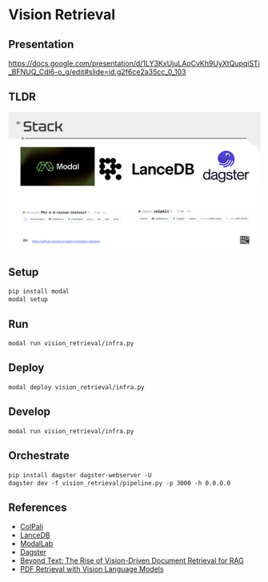 # Vision Retrieval

## Presentation

https://docs.google.com/presentation/d/1LY3KxUjuLAoCvKh9UyXtQupqiSTi_BFNUQ_Cdl6-o_g/edit#slide=id.g2f6ce2a35cc_0_103


## TLDR

![alt text](./docs/tldr.png)

## Setup

```
pip install modal
modal setup
```

## Run 

```
modal run vision_retrieval/infra.py
```

## Deploy 


```
modal deploy vision_retrieval/infra.py
```

## Develop

```
modal run vision_retrieval/infra.py
```

## Orchestrate


```
pip install dagster dagster-webserver -U
dagster dev -f vision_retrieval/pipeline.py -p 3000 -h 0.0.0.0
```



## References

- [ColPali](https://arxiv.org/abs/2407.01449)
- [LanceDB](https://lancedb.com/)
- [ModalLab](https://modal.com/)
- [Dagster](https://dagster.io/)
- [Beyond Text: The Rise of Vision-Driven Document Retrieval for RAG](https://blog.vespa.ai/the-rise-of-vision-driven-document-retrieval-for-rag/)
- [PDF Retrieval with Vision Language Models](https://blog.vespa.ai/retrieval-with-vision-language-models-colpali/)